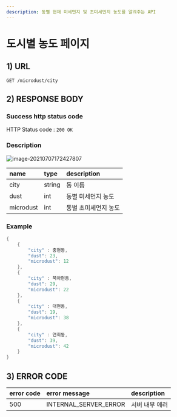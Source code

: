 ```yaml
---
description: 동별 현재 미세먼지 및 초미세먼지 농도를 알려주는 API
---
```


# 도시별 농도 페이지

## 1\) URL

```text
GET /microdust/city
```

## 2\) RESPONSE BODY

### Success http status code

HTTP Status code : `200 OK`

### Description

![image-20210707172427807](C:\Users\mook1\AppData\Roaming\Typora\typora-user-images\image-20210707172427807.png)

| name | type | description |
| :--- | :--- | :--- |
| city | string | 동 이름 |
| dust | int | 동별 미세먼지 농도 |
| microdust | int | 동별 초미세먼지 농도 |

### Example

```java
{
    {
        "city" : 충현동,
        "dust": 23,
        "microdust": 12
    }, 
    {
        "city" : 북아현동,
        "dust": 29,
        "microdust": 22
    }, 
    {
        "city" : 대현동,
        "dust": 19,
        "microdust": 38
    }, 
    {
        "city" : 연희동,
        "dust": 39,
        "microdust": 42
    }
}
```

## 3\) ERROR CODE

| error code | error message | description |
| :--- | :--- | :--- |
| 500 | INTERNAL\_SERVER\_ERROR | 서버 내부 에러 |


